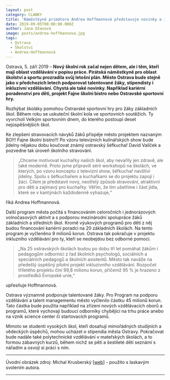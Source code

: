 ```yaml
---
layout: post
category: CLANKY
title: 'Náměstkyně primátora Andrea Hoffmannová představuje novinky a investice v ostravském školství'
date: 2019-09-05T08:00:00.000Z
author: Jana Ožanová
image: posts/andrea-hoffmannova.jpg
tags:
  - Ostrava
  - Školství
  - Andrea-Hoffmannová
---
```


Ostrava, 5. září 2019 – **Nový školní rok začal nejen dětem, ale i těm, kteří mají oblast vzdělávání v popisu práce. Pirátská náměstkyně pro oblast školství a sportu prozradila svůj letošní plán. Město Ostrava bude stejně jako v předchozích letech podporovat talentované žáky, stipendisty i inkluzivní vzdělávání. Chystá ale také novinky. Například kariérní poradenství pro děti, projekt Fajne školni bistro nebo Ostravské sportovní hry.**

Rozhýbat školáky pomohou Ostravské sportovní hry pro žáky základních škol. Během roku se uskuteční školní kola ve sportovních soutěžích. Ty vyvrcholí Velkým sportovním dnem, do kterého postoupí deset nejúspěšnějších škol.

Ke zlepšení stravovacích návyků žáků přispěje město projektem nazvaným BO!!! Fajne školni bistro!!! Po vzoru televizních kulinářských show bude jídelny nějakou dobu koučovat známý ostravský šéfkuchař David Valíček a pozvedne tak úroveň školního stravování.

> „Chceme motivovat kuchařky našich škol, aby nevařily jen zdravě, ale také moderně. Proto jsme připravili sérii workshopů na školách, ve kterých, po vzoru konceptu z televizní show, šéfkuchař navštíví jídelny. Spolu s šéfkuchařem a kuchařkami se do projektu zapojí i žáci. Cílem je představit nový, neotřelý způsob stravování, atraktivní pro děti a zajímavý pro kuchařky. Věřím, že tím ušetříme i část jídla, které se v kantýnách každodenně vyhazuje,“

říká Andrea Hoffmannová.

Další program města počítá s financováním celoročních i jednorázových volnočasových aktivit a s podporou mezinárodní spolupráce žáků základních a středních škol. Kromě výukových programů pro děti z něj budou financováni kariérní poradci na 20 základních školách. Na tento program je vyčleněno 9 milionů korun. Ostrava tak pokračuje v projektu inkluzního vzdělávání pro ty, kteří se neobejdou bez odborné pomoci.

> „Na 25 ostravských školách budou po dobu tří let pomáhat žákům i pedagogům odborníci z řad školních psychologů, sociálních a speciálních pedagogů a školních asistentů. Město tak naváže na předešlý úspěšný pilotní projekt inkluzivního vzdělávání. Rozpočet tříletého projektu činí 99,8 milionu korun, přičemž 95 % je hrazeno z prostředků Evropské unie,“

upřesňuje Hoffmannová.

Ostrava významně podporuje talentované žáky. Pro Program na podporu vzdělávání a talent managementu město vyčlenilo částku 45 milionů korun. Tato částka bude použita například na zřízení nových vzdělávacích oborů a programů, které vychovají budoucí odborníky chybějící na trhu práce anebo na vznik science center či startovacích programů.

Mimoto se studenti vysokých škol, kteří dosahují mimořádných studijních a vědeckých úspěchů, mohou ucházet o stipendia města Ostravy. Pokračovat bude nadále také polytechnické vzdělávání v mateřských školách, a to formou zábavných kurzů, během nichž se pěti a šestileté děti seznámí s nářadím a osvojí si práci s ním.

---

Úvodní obrázek zdroj: Michal Krusberský \[[web](http://www.michalkrusbersky.com)\] - použito s laskavým svolením autora.

- - -
